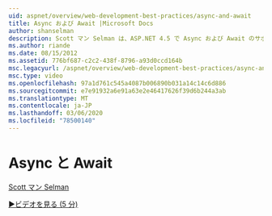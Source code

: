 ```yaml
---
uid: aspnet/overview/web-development-best-practices/async-and-await
title: Async および Await |Microsoft Docs
author: shanselman
description: Scott マン Selman は、ASP.NET 4.5 で Async および Await のサポートを使用する方法を示しています。
ms.author: riande
ms.date: 08/15/2012
ms.assetid: 776bf687-c2c2-438f-8796-a93d0ccd164b
msc.legacyurl: /aspnet/overview/web-development-best-practices/async-and-await
msc.type: video
ms.openlocfilehash: 97a1d761c545a4087b006890b031a14c14c6d886
ms.sourcegitcommit: e7e91932a6e91a63e2e46417626f39d6b244a3ab
ms.translationtype: MT
ms.contentlocale: ja-JP
ms.lasthandoff: 03/06/2020
ms.locfileid: "78500140"
---
```

# <a name="async-and-await"></a>Async と Await

[Scott マン Selman](https://github.com/shanselman)

[&#9654;ビデオを見る (5 分)](https://channel9.msdn.com/Blogs/ASP-NET-Site-Videos/async-and-await)
